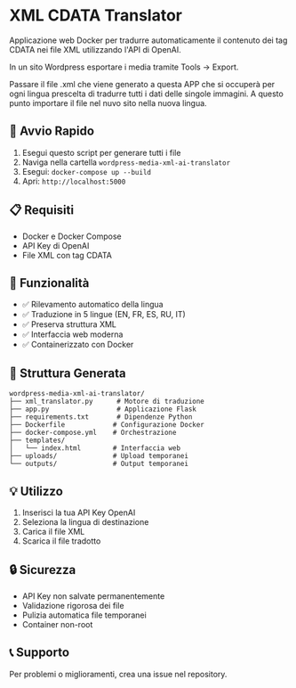 # XML CDATA Translator

Applicazione web Docker per tradurre automaticamente il contenuto dei tag CDATA nei file XML utilizzando l'API di OpenAI.

In un sito Wordpress esportare i media tramite Tools -> Export.

Passare il file .xml che viene generato a questa APP che si occuperà per ogni lingua prescelta di tradurre tutti 
i dati delle singole immagini. A questo punto importare il file nel nuvo sito nella nuova lingua.


## 🚀 Avvio Rapido

1. Esegui questo script per generare tutti i file
2. Naviga nella cartella `wordpress-media-xml-ai-translator`
3. Esegui: `docker-compose up --build`
4. Apri: `http://localhost:5000`

## 📋 Requisiti

- Docker e Docker Compose
- API Key di OpenAI
- File XML con tag CDATA

## 🎯 Funzionalità

- ✅ Rilevamento automatico della lingua
- ✅ Traduzione in 5 lingue (EN, FR, ES, RU, IT)  
- ✅ Preserva struttura XML
- ✅ Interfaccia web moderna
- ✅ Containerizzato con Docker

## 📁 Struttura Generata

```
wordpress-media-xml-ai-translator/
├── xml_translator.py      # Motore di traduzione
├── app.py                 # Applicazione Flask  
├── requirements.txt       # Dipendenze Python
├── Dockerfile            # Configurazione Docker
├── docker-compose.yml    # Orchestrazione
├── templates/
│   └── index.html        # Interfaccia web
├── uploads/              # Upload temporanei
└── outputs/              # Output temporanei
```

## 💡 Utilizzo

1. Inserisci la tua API Key OpenAI
2. Seleziona la lingua di destinazione
3. Carica il file XML
4. Scarica il file tradotto

## 🔒 Sicurezza

- API Key non salvate permanentemente
- Validazione rigorosa dei file
- Pulizia automatica file temporanei
- Container non-root

## 📞 Supporto

Per problemi o miglioramenti, crea una issue nel repository.
